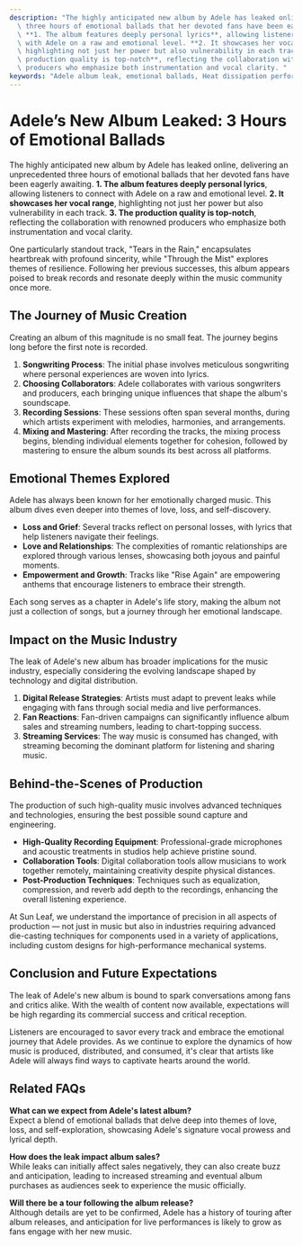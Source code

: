 ```yaml
---
description: "The highly anticipated new album by Adele has leaked online, delivering an unprecedented\
  \ three hours of emotional ballads that her devoted fans have been eagerly awaiting.\
  \ **1. The album features deeply personal lyrics**, allowing listeners to connect\
  \ with Adele on a raw and emotional level. **2. It showcases her vocal range**,\
  \ highlighting not just her power but also vulnerability in each track. **3. The\
  \ production quality is top-notch**, reflecting the collaboration with renowned\
  \ producers who emphasize both instrumentation and vocal clarity. "
keywords: "Adele album leak, emotional ballads, Heat dissipation performance, Die-casting process"
---
```

# Adele’s New Album Leaked: 3 Hours of Emotional Ballads

The highly anticipated new album by Adele has leaked online, delivering an unprecedented three hours of emotional ballads that her devoted fans have been eagerly awaiting. **1. The album features deeply personal lyrics**, allowing listeners to connect with Adele on a raw and emotional level. **2. It showcases her vocal range**, highlighting not just her power but also vulnerability in each track. **3. The production quality is top-notch**, reflecting the collaboration with renowned producers who emphasize both instrumentation and vocal clarity. 

One particularly standout track, "Tears in the Rain," encapsulates heartbreak with profound sincerity, while "Through the Mist" explores themes of resilience. Following her previous successes, this album appears poised to break records and resonate deeply within the music community once more.

## **The Journey of Music Creation**

Creating an album of this magnitude is no small feat. The journey begins long before the first note is recorded. 

1. **Songwriting Process**: The initial phase involves meticulous songwriting where personal experiences are woven into lyrics.
2. **Choosing Collaborators**: Adele collaborates with various songwriters and producers, each bringing unique influences that shape the album's soundscape.
3. **Recording Sessions**: These sessions often span several months, during which artists experiment with melodies, harmonies, and arrangements.
4. **Mixing and Mastering**: After recording the tracks, the mixing process begins, blending individual elements together for cohesion, followed by mastering to ensure the album sounds its best across all platforms.

## **Emotional Themes Explored**

Adele has always been known for her emotionally charged music. This album dives even deeper into themes of love, loss, and self-discovery.

- **Loss and Grief**: Several tracks reflect on personal losses, with lyrics that help listeners navigate their feelings.
- **Love and Relationships**: The complexities of romantic relationships are explored through various lenses, showcasing both joyous and painful moments.
- **Empowerment and Growth**: Tracks like "Rise Again" are empowering anthems that encourage listeners to embrace their strength.

Each song serves as a chapter in Adele's life story, making the album not just a collection of songs, but a journey through her emotional landscape.

## **Impact on the Music Industry**

The leak of Adele's new album has broader implications for the music industry, especially considering the evolving landscape shaped by technology and digital distribution.

1. **Digital Release Strategies**: Artists must adapt to prevent leaks while engaging with fans through social media and live performances.
2. **Fan Reactions**: Fan-driven campaigns can significantly influence album sales and streaming numbers, leading to chart-topping success.
3. **Streaming Services**: The way music is consumed has changed, with streaming becoming the dominant platform for listening and sharing music.

## **Behind-the-Scenes of Production**

The production of such high-quality music involves advanced techniques and technologies, ensuring the best possible sound capture and engineering.

- **High-Quality Recording Equipment**: Professional-grade microphones and acoustic treatments in studios help achieve pristine sound.
- **Collaboration Tools**: Digital collaboration tools allow musicians to work together remotely, maintaining creativity despite physical distances.
- **Post-Production Techniques**: Techniques such as equalization, compression, and reverb add depth to the recordings, enhancing the overall listening experience.

At Sun Leaf, we understand the importance of precision in all aspects of production — not just in music but also in industries requiring advanced die-casting techniques for components used in a variety of applications, including custom designs for high-performance mechanical systems.

## **Conclusion and Future Expectations**

The leak of Adele's new album is bound to spark conversations among fans and critics alike. With the wealth of content now available, expectations will be high regarding its commercial success and critical reception.

Listeners are encouraged to savor every track and embrace the emotional journey that Adele provides. As we continue to explore the dynamics of how music is produced, distributed, and consumed, it's clear that artists like Adele will always find ways to captivate hearts around the world.

## **Related FAQs**

**What can we expect from Adele's latest album?**  
Expect a blend of emotional ballads that delve deep into themes of love, loss, and self-exploration, showcasing Adele's signature vocal prowess and lyrical depth.

**How does the leak impact album sales?**  
While leaks can initially affect sales negatively, they can also create buzz and anticipation, leading to increased streaming and eventual album purchases as audiences seek to experience the music officially.

**Will there be a tour following the album release?**  
Although details are yet to be confirmed, Adele has a history of touring after album releases, and anticipation for live performances is likely to grow as fans engage with her new music.
